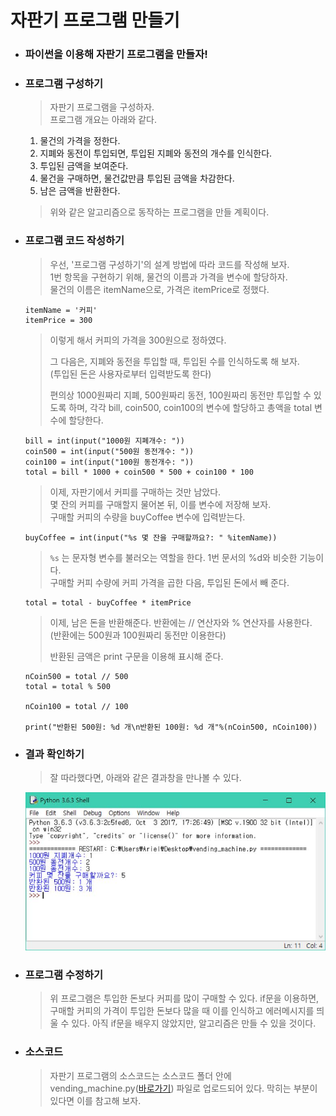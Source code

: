 # 자판기 프로그램 만들기

-   ### 파이썬을 이용해 자판기 프로그램을 만들자!
-   ### 프로그램 구성하기

    > 자판기 프로그램을 구성하자. <br>
    > 프로그램 개요는 아래와 같다.

    1.  물건의 가격을 정한다.
    2.  지폐와 동전이 투입되면, 투입된 지폐와 동전의 개수를 인식한다.
    3.  투입된 금액을 보여준다.
    4.  물건을 구매하면, 물건값만큼 투입된 금액을 차감한다.
    5.  남은 금액을 반환한다.

    >  위와 같은 알고리즘으로 동작하는 프로그램을 만들 계획이다.

-   ### 프로그램 코드 작성하기

    > 우선, '프로그램 구성하기'의 설계 방법에 따라 코드를 작성해 보자.<br>
    > 1번 항목을 구현하기 위해, 물건의 이름과 가격을 변수에 할당하자.<br>
    > 물건의 이름은 itemName으로, 가격은 itemPrice로 정했다.

    ```{.python}
    itemName = '커피'
    itemPrice = 300
    ```

    > 이렇게 해서 커피의 가격을 300원으로 정하였다.<p>
    > 그 다음은, 지폐와 동전을 투입할 때, 투입된 수를 인식하도록 해 보자.<br>
    > (투입된 돈은 사용자로부터 입력받도록 한다)<p>
    > 편의상 1000원짜리 지폐, 500원짜리 동전, 100원짜리 동전만 투입할 수 있도록 하며, 각각 bill, coin500, coin100의 변수에 할당하고 총액을 total 변수에 할당한다.

    ```{.python}
    bill = int(input("1000원 지폐개수: "))
    coin500 = int(input("500원 동전개수: "))
    coin100 = int(input("100원 동전개수: "))
    total = bill * 1000 + coin500 * 500 + coin100 * 100
    ```

    > 이제, 자판기에서 커피를 구매하는 것만 남았다.<br>
    > 몇 잔의 커피를 구매할지 물어본 뒤, 이를 변수에 저장해 보자.<br>
    > 구매할 커피의 수량을 buyCoffee 변수에 입력받는다.

    ```{.python}
    buyCoffee = int(input("%s 몇 잔을 구매할까요?: " %itemName))
    ```

    > `%s` 는 문자형 변수를 불러오는 역할을 한다. 1번 문서의 %d와 비슷한 기능이다. <br>
    구매할 커피 수량에 커피 가격을 곱한 다음, 투입된 돈에서 빼 준다.

    ```{.python}
    total = total - buyCoffee * itemPrice
    ```

    > 이제, 남은 돈을 반환해준다. 반환에는 // 연산자와 % 연산자를 사용한다.<br>
    > (반환에는 500원과 100원짜리 동전만 이용한다)<p>
    > 반환된 금액은 print 구문을 이용해 표시해 준다.

    ```{.python}
    nCoin500 = total // 500
    total = total % 500

    nCoin100 = total // 100

    print("반환된 500원: %d 개\n반환된 100원: %d 개"%(nCoin500, nCoin100))
    ```

-   ### 결과 확인하기

    > 잘 따라했다면, 아래와 같은 결과창을 만나볼 수 있다.

      <img src="https://github.com/boringariel/python/blob/master/image/vending_machine.JPG?raw=true">

-   ### 프로그램 수정하기

    > 위 프로그램은 투입한 돈보다 커피를 많이 구매할 수 있다. if문을 이용하면, 구매할 커피의 가격이 투입한 돈보다 많을 때 이를 인식하고 에러메시지를 띄울 수 있다. 아직 if문을 배우지 않았지만, 알고리즘은 만들 수 있을 것이다.

-   ### 소스코드
    > 자판기 프로그램의 소스코드는 소스코드 폴더 안에 vending_machine.py(<a href="https://github.com/boringariel/python/blob/master/%EC%86%8C%EC%8A%A4%EC%BD%94%EB%93%9C/vending_machine.py">바로가기</a>) 파일로 업로드되어 있다. 막히는 부분이 있다면 이를 참고해 보자.
